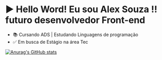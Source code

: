 # ▶️ Hello Word! Eu sou Alex Souza !! futuro desenvolvedor Front-end
* 📚 Cursando ADS | Estudando Linguagens de programação
* ✅ Em busca de Estágio na área Tec


[![Anurag's GitHub stats](https://github-readme-stats.vercel.app/api?username=Alesouza7&show_icons=true&theme=merko)](https://github.com/Alesouza7/github-readme-stats)
